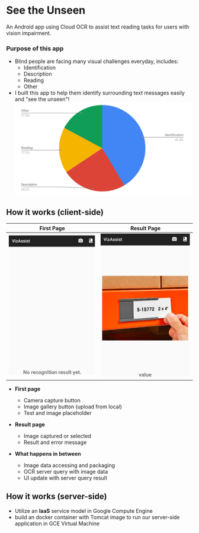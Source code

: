 # See the Unseen
An Android app using Cloud OCR to assist text reading tasks for users with vision impairment.


### Purpose of this app
* Blind people are facing many visual challenges everyday, includes:
    * Identification
    * Description
    * Reading
    * Other
* I built this app to help them identify surrounding text messages easily and "see the unseen"!
![](challenges.png) 


## How it works (client-side)
First Page                 |  Result Page
:-------------------------:|:-------------------------:
![](user_interface.png)  |  ![](recognition_result.png)


* **First page**
    * Camera capture button
    * Image gallery button (upload from local)
    * Test and image placeholder

* **Result page**
    * Image captured or selected
    * Result and error message

* **What happens in between**
    * Image data accessing and packaging
    * OCR server query with image data
    * UI update with server query result

## How it works (server-side)
* Utilize an **IaaS** service model in Google Compute Engine
* build an docker container with Tomcat image to run our server-side application in GCE Virtual Machine

